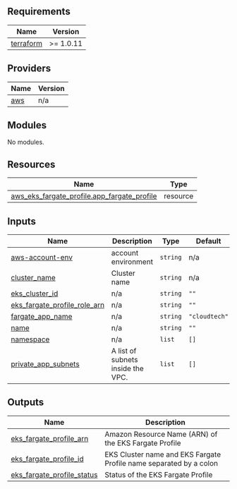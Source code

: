 ## Requirements

| Name | Version |
|------|---------|
| <a name="requirement_terraform"></a> [terraform](#requirement\_terraform) | >= 1.0.11 |

## Providers

| Name | Version |
|------|---------|
| <a name="provider_aws"></a> [aws](#provider\_aws) | n/a |

## Modules

No modules.

## Resources

| Name | Type |
|------|------|
| [aws_eks_fargate_profile.app_fargate_profile](https://registry.terraform.io/providers/hashicorp/aws/latest/docs/resources/eks_fargate_profile) | resource |

## Inputs

| Name | Description | Type | Default | Required |
|------|-------------|------|---------|:--------:|
| <a name="input_aws-account-env"></a> [aws-account-env](#input\_aws-account-env) | account environment | `string` | n/a | yes |
| <a name="input_cluster_name"></a> [cluster\_name](#input\_cluster\_name) | Cluster name | `string` | n/a | yes |
| <a name="input_eks_cluster_id"></a> [eks\_cluster\_id](#input\_eks\_cluster\_id) | n/a | `string` | `""` | no |
| <a name="input_eks_fargate_profile_role_arn"></a> [eks\_fargate\_profile\_role\_arn](#input\_eks\_fargate\_profile\_role\_arn) | n/a | `string` | `""` | no |
| <a name="input_fargate_app_name"></a> [fargate\_app\_name](#input\_fargate\_app\_name) | n/a | `string` | `"cloudtech"` | no |
| <a name="input_name"></a> [name](#input\_name) | n/a | `string` | `""` | no |
| <a name="input_namespace"></a> [namespace](#input\_namespace) | n/a | `list` | `[]` | no |
| <a name="input_private_app_subnets"></a> [private\_app\_subnets](#input\_private\_app\_subnets) | A list of subnets inside the VPC. | `list` | `[]` | no |

## Outputs

| Name | Description |
|------|-------------|
| <a name="output_eks_fargate_profile_arn"></a> [eks\_fargate\_profile\_arn](#output\_eks\_fargate\_profile\_arn) | Amazon Resource Name (ARN) of the EKS Fargate Profile |
| <a name="output_eks_fargate_profile_id"></a> [eks\_fargate\_profile\_id](#output\_eks\_fargate\_profile\_id) | EKS Cluster name and EKS Fargate Profile name separated by a colon |
| <a name="output_eks_fargate_profile_status"></a> [eks\_fargate\_profile\_status](#output\_eks\_fargate\_profile\_status) | Status of the EKS Fargate Profile |
